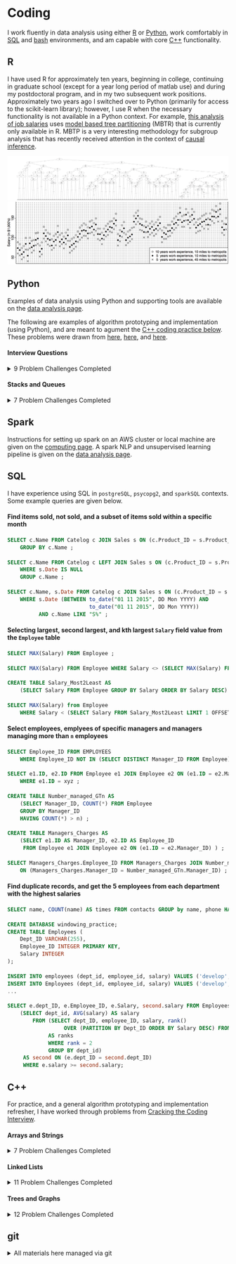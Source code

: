 # Coding

I work fluently in data analysis using either [R](#r) or [Python](#python),
work comfortably in [SQL](#sql) and [bash](https://github.com/pointOfive/Home/tree/master/Compute#open-source-tools) environments,
and am capable with core [C++](#c) functionality.

## R

I have used R for approximately ten years, beginning in college, 
continuing in graduate school (except for a year long period of matlab use)
and during my postdoctoral program, and in my two subsequent work positions. 
Approximately two years ago I switched over to Python (primarily for access to the scikit-learn library); however,
I use R when the necessary functionality is not available in a Python context.
For example, [this analysis of job salaries](/R/mbrp.pdf) uses
[model based tree partitioning](http://party.r-forge.r-project.org) (MBTR)
that is currently only available in R.
MBTP is a very interesting
methodology for subgroup analysis that has recently received attention in the context of
[causal inference](http://www.pnas.org/content/113/27/7353.full).

[![a](R/partition_all.png)](https://github.com/pointOfive/Home/tree/master/Code/R#mbrp)
[![a](R/salary.jpg)](https://github.com/pointOfive/Home/tree/master/Code/R#mbrp)


## Python

Examples of data analysis using Python and supporting tools are available on the [data analysis page](www.google.com). 

The following are examples of algorithm prototyping and implementation (using Python),
and are meant to agument the [C++ coding practice below](#c).  
These problems were drawn from 
[here](https://careercup.com/page?pid=amazon-interview-questions&sort=votes), 
[here](https://www.geeksforgeeks.org/amazons-asked-interview-questions/), and
[here](https://technicalyorker.files.wordpress.com/2016/02/cracking-the-coding-interview1.pdf). 

#### Interview Questions
<details>
<summary>
9 Problem Challenges Completed
</summary>

<br>

- [Fix swapped BST nodes](Python/swapped_bst_nodes.py)
- [In place unsorted counter](Python/tally.py)
- [Pyramid water buckets](Python/pyramid.py) 
- [Maximum increase product](Python/product.py)
- [Maximum unique substring](substring.py)
- [Matrix Rotation](rotate.py)
- [Connected matrix neighbors](Python/graph.py)
- [Matrix Parsing](zeroout.py)
- [Find odd appearance items](odd.py)
</details>

#### Stacks and Queues
<details>
<summary>
7 Problem Challenges Completed
</summary>

<br>

- [Set of stacks](Python/stacksset.py)
- [3 stack array](Python/threestack.py)
- [O(1) min pop stack](Python/threestack.py)
- [Towers of Hanoi](Python/tower.py)
- [Two stack queue class](Python/stackqueue.py)
- [Sort stack with stack](Python/twostacksort.py)
- [Animal shelter](Python/shelter.py)
</details>

## Spark

Instructions for setting up
spark on an AWS cluster or local machine
are given on the [computing page](https://github.com/pointOfive/Home/tree/master/Compute#emr-distributed-computing-paradigm).
A spark NLP and unsupervised learning pipeline is given on the [data analysis page](www.google.com).


## SQL

I have experience using SQL in `postgreSQL`, `psycopg2`, and `sparkSQL` contexts.
Some example queries are given below.


#### Find items sold, not sold, and a subset of items sold within a specific month

```SQL
SELECT c.Name FROM Catelog c JOIN Sales s ON (c.Product_ID = s.Product_ID) 
    GROUP BY c.Name ;

SELECT c.Name FROM Catelog c LEFT JOIN Sales s ON (c.Product_ID = s.Product_ID)
    WHERE s.Date IS NULL
    GROUP c.Name ;

SELECT c.Name, s.Date FROM Catelog c JOIN Sales s ON (c.Product_ID = s.Product_ID)
    WHERE s.Date (BETWEEN to_date("01 11 2015", DD Mon YYYY) AND 
                          to_date("01 11 2015", DD Mon YYYY))
          AND c.Name LIKE "S%" ;
```

#### Selecting largest, second largest, and kth largest `Salary` field value from the `Employee` table

```SQL
SELECT MAX(Salary) FROM Employee ;

SELECT MAX(Salary) FROM Employee WHERE Salary <> (SELECT MAX(Salary) FROM Employee) ;

CREATE TABLE Salary_Most2Least AS 
    (SELECT Salary FROM Employee GROUP BY Salary ORDER BY Salary DESC) ;

SELECT MAX(Salary) from Employee 
    WHERE Salary < (SELECT Salary FROM Salary_Most2Least LIMIT 1 OFFSET n-1) ;
```

#### Select employees, emplyees of specific managers and managers managing more than `n` employees

```SQL
SELECT Employee_ID FROM EMPLOYEES
    WHERE Employee_ID NOT IN (SELECT DISTINCT Manager_ID FROM Employee) ;

SELECT e1.ID, e2.ID FROM Employee e1 JOIN Employee e2 ON (e1.ID = e2.Manager_ID)
    WHERE e1.ID = xyz ;

CREATE TABLE Number_managed_GTn AS
    (SELECT Manager_ID, COUNT(*) FROM Employee 
    GROUP BY Manager_ID 
    HAVING COUNT(*) > n) ;

CREATE TABLE Managers_Charges AS
    (SELECT e1.ID AS Manager_ID, e2.ID AS Employee_ID 
     FROM Employee e1 JOIN Employee e2 ON (e1.ID = e2.Manager_ID) ) ;    

SELECT Managers_Charges.Employee_ID FROM Managers_Charges JOIN Number_managed_GTn 
    ON (Managers_Charges.Manager_ID = Number_managed_GTn.Manager_ID) ;
 ```


#### Find duplicate records, and get the 5 employees from each department with the highest salaries

```SQL
SELECT name, COUNT(name) AS times FROM contacts GROUP by name, phone HAVING COUNT(name)>1 ;

CREATE DATABASE windowing_practice;
CREATE TABLE Employees (
    Dept_ID VARCHAR(255),
    Employee_ID INTEGER PRIMARY KEY,
    Salary INTEGER
);

INSERT INTO employees (dept_id, employee_id, salary) VALUES ('develop',11,5200); 
INSERT INTO Employees (dept_id, employee_id, salary) VALUES ('develop',7,4200);
...

SELECT e.dept_ID, e.Employee_ID, e.Salary, second.salary FROM Employees e JOIN
    (SELECT dept_id, AVG(salary) AS salary 
        FROM (SELECT dept_ID, employee_ID, salary, rank() 
                  OVER (PARTITION BY Dept_ID ORDER BY Salary DESC) FROM Employees) 
             AS ranks
             WHERE rank = 2
             GROUP BY dept_id) 
     AS second ON (e.dept_ID = second.dept_ID)
     WHERE e.salary >= second.salary;
```
									       



## C++


For practice, and a general algorithm prototyping and implementation refresher, 
I have worked through problems from 
[Cracking the Coding Interview](https://technicalyorker.files.wordpress.com/2016/02/cracking-the-coding-interview1.pdf).

#### Arrays and Strings
<details>
<summary>
7 Problem Challenges Completed
</summary>

<br>

0. String Buffer class ([stringBuffer.h](Cpp/stringBuffer.h), [stringBuffer.cpp](Cpp/stringBuffer.cpp)), with
1. [dynamically expandable appending](Cpp/stringBuffer.cpp)
2. [character uniqueness checking](uniqueChars.cpp), and
3. [in place string reversal](reverseString.cpp) functionality

Using this data structure I implemented the following capabilities

4. [Permutation Checking](Cpp/perm.cpp)
5. [Character Find/Replace](Cpp/replace.cpp)
6. [Simple Compression](Cpp/compress.cpp)
</details>

#### Linked Lists
<details>
<summary>
11 Problem Challenges Completed
</summary>

<br>

0. Linked List Node class ([linkedListNode.h](Cpp/ll.h), [linkedListNode.cpp](Cpp/ll.cpp)), with auxillary
1. [printing](Cpp/ll.cpp)
2. [duplicating](Cpp/ll.cpp)
3. [reversing](Cpp/ll.cpp), and
4. [checking equality](Cpp/ll.cpp) functionality

Using this data structure I implemented the following capabilities

5. [Dedup unsorted linked list](Cpp/dedup.cpp)
6. [Find kth node from end](Cpp/pali.cpp)
7. [Partion around node](Cpp/part.cpp)
8. [Add numbers stored as a linked list](Cpp/add.cpp)
9. [Check if linked list is looped](Cpp/circ.cpp)
10. [Check if linked list is a palindrome](Cpp/pali.cpp)

</details>

#### Trees and Graphs
<details>
<summary>
12 Problem Challenges Completed
</summary>

<br>

0. Binary Tree class ([tree.h](Cpp/tree.h), [tree.cpp](Cpp/tree.cpp)), with
1. [adding](Cpp/tree.cpp)
2. [display](Cpp/tree.cpp), and
3. [depth calculation](Cpp/balanced.cpp) functionality

Using this data structure I implemented the following capabilities

4. [Check if tree is balanced](Cpp/balanced.cpp)
5. [Check path between two nodes](Cpp/path.cpp)
6. [Create balanced tree from sorted list](Cpp/tree.cpp)
7. [Make linked lists of tree levels](Cpp/tree2ll.cpp)
8. [Check if tree is a BST](Cpp/isbst.cpp)
9. [Find next node in BST](Cpp/next.cpp)
10. [Find first common ancestors](Cpp/ancestors.cpp)
11. [Find paths summing to x](Cpp/sum_path.cpp)

</details>



## git

<details>
<summary>
All materials here managed via git
</summary>

```
git pull https://github.com/pointOfive/Home.git
git checkout -b clone_to_edit
rm README.md
# <oops!>
git checkout -- README.md
# <edit README.md>
git status
git add README.md
git commit -m 'updating a file'
git push origin clone_to_edit
git branch -d clone_to_edit
git fetch origin clone_to_edit
git commit -m 'pull'
git branch
git checkout master
git merge clone_to_edit
git branch -D clone_to_edit
git push origin master
git push origin --delete clone_to_edit
git log
```
</details>
